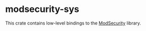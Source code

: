 # modsecurity-sys

This crate contains low-level bindings to the [ModSecurity](https://github.com/owasp-modsecurity/ModSecurity/) library.

